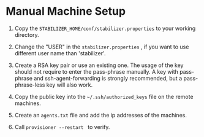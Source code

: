 Manual Machine Setup
===========================

1. Copy the ```STABILIZER_HOME/conf/stabilizer.properties``` to your working directory.

2. Change the "USER" in the ```stabilizer.properties``` , if you want to use different user name than 'stabilizer'.
    
3. Create a RSA key pair or use an existing one. The usage of the key should not require to enter the pass-phrase manually. A key with pass-phrase and ssh-agent-forwarding is strongly recommended, but a pass-phrase-less key will also work.
    
4. Copy the public key into the ```~/.ssh/authorized_keys``` file on the remote machines.

5. Create an ```agents.txt``` file and add the ip addresses of the machines.

6. Call ```provisioner --restart ``` to verify.


